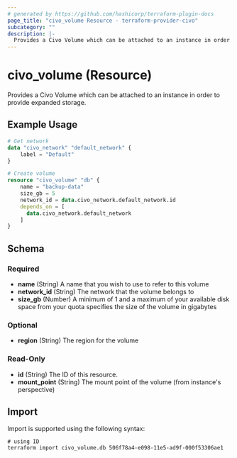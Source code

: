 ```yaml
---
# generated by https://github.com/hashicorp/terraform-plugin-docs
page_title: "civo_volume Resource - terraform-provider-civo"
subcategory: ""
description: |-
  Provides a Civo Volume which can be attached to an instance in order to provide expanded storage.
---
```


# civo_volume (Resource)

Provides a Civo Volume which can be attached to an instance in order to provide expanded storage.

## Example Usage

```terraform
# Get network
data "civo_network" "default_network" {
    label = "Default"
}

# Create volume
resource "civo_volume" "db" {
    name = "backup-data"
    size_gb = 5
    network_id = data.civo_network.default_network.id
    depends_on = [
      data.civo_network.default_network
    ]
}
```

<!-- schema generated by tfplugindocs -->
## Schema

### Required

- **name** (String) A name that you wish to use to refer to this volume
- **network_id** (String) The network that the volume belongs to
- **size_gb** (Number) A minimum of 1 and a maximum of your available disk space from your quota specifies the size of the volume in gigabytes

### Optional

- **region** (String) The region for the volume

### Read-Only

- **id** (String) The ID of this resource.
- **mount_point** (String) The mount point of the volume (from instance's perspective)

## Import

Import is supported using the following syntax:

```shell
# using ID
terraform import civo_volume.db 506f78a4-e098-11e5-ad9f-000f53306ae1
```
